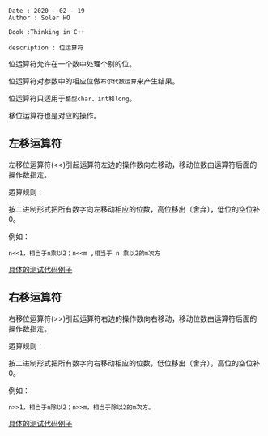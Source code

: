 ```
Date : 2020 - 02 - 19
Author : Soler HO
 
Book :Thinking in C++

description : 位运算符
```

位运算符允许在一个数中处理个别的位。

位运算符对参数中的相应位做`布尔代数运算`来产生结果。

位运算符只适用于`整型char、int和long`。

移位运算符也是对应的操作。

## 左移运算符

左移位运算符(<<)引起运算符左边的操作数向左移动，移动位数由运算符后面的操作数指定。


运算规则：

按二进制形式把所有数字向左移动相应的位数，高位移出（舍弃），低位的空位补0。

例如：
```
n<<1，相当于n乘以2；n<<m ,相当于 n 乘以2的m次方
```

[具体的测试代码例子](https://github.com/SolerHo/Thinking-In-cpp-2e-Notes/blob/master/Volume01/Chapter03/25.%E5%B7%A6%E7%A7%BB%E8%BF%90%E7%AE%97%E7%AC%A6.cpp)

## 右移运算符
右移位运算符(>>)引起运算符右边的操作数向右移动，移动位数由运算符后面的操作数指定。

运算规则：

按二进制形式把所有数字向右移动相应的位数，低位移出（舍弃），高位的空位补0。

例如：
```
n>>1，相当于n除以2；n>>m，相当于除以2的m次方。
```

[具体的测试代码例子](https://github.com/SolerHo/Thinking-In-cpp-2e-Notes/blob/master/Volume01/Chapter03/26.%E5%8F%B3%E7%A7%BB%E8%BF%90%E7%AE%97%E7%AC%A6.cpp)


